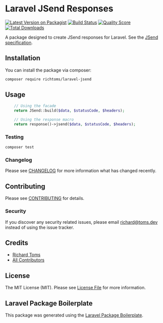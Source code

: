 # Laravel JSend Responses

[![Latest Version on Packagist](https://img.shields.io/packagist/v/richtoms/laravel-jsend.svg?style=flat-square)](https://packagist.org/packages/richtoms/laravel-jsend)
[![Build Status](https://img.shields.io/travis/RichToms/laravel-jsend/master.svg?style=flat-square)](https://travis-ci.org/RichToms/laravel-jsend)
[![Quality Score](https://img.shields.io/scrutinizer/g/richtoms/laravel-jsend.svg?style=flat-square)](https://scrutinizer-ci.com/g/richtoms/laravel-jsend)
[![Total Downloads](https://img.shields.io/packagist/dt/richtoms/laravel-jsend.svg?style=flat-square)](https://packagist.org/packages/richtoms/laravel-jsend)

A package designed to create JSend responses for Laravel. See the [JSend specification](https://github.com/omniti-labs/jsend).

## Installation

You can install the package via composer:

```bash
composer require richtoms/laravel-jsend
```

## Usage

``` php
    // Using the facade
    return JSend::build($data, $statusCode, $headers);

    // Using the response macro
    return response()->jsend($data, $statusCode, $headers);
```

### Testing

``` bash
composer test
```

### Changelog

Please see [CHANGELOG](CHANGELOG.md) for more information what has changed recently.

## Contributing

Please see [CONTRIBUTING](CONTRIBUTING.md) for details.

### Security

If you discover any security related issues, please email richard@toms.dev instead of using the issue tracker.

## Credits

- [Richard Toms](https://github.com/richtoms)
- [All Contributors](../../contributors)

## License

The MIT License (MIT). Please see [License File](LICENSE.md) for more information.

## Laravel Package Boilerplate

This package was generated using the [Laravel Package Boilerplate](https://laravelpackageboilerplate.com).

